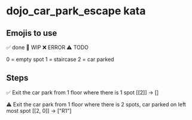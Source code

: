 # dojo_car_park_escape kata


## Emojis to use
✅ done
🚧 WIP
❌ ERROR
⚠ TODO

0 = empty spot
1 = staircase
2 = car parked


## Steps
✅ Exit the car park from 1 floor where there is 1 spot
[[2]] -> []

⚠ Exit the car park from 1 floor where there is 2 spots, car parked on left most spot
[[2, 0]] -> ["R1"]